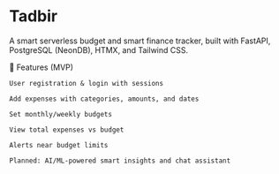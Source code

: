 # Tadbir

A smart serverless budget and smart finance tracker, built with FastAPI, PostgreSQL (NeonDB), HTMX, and Tailwind CSS.

🚀 Features (MVP)

    User registration & login with sessions

    Add expenses with categories, amounts, and dates

    Set monthly/weekly budgets

    View total expenses vs budget

    Alerts near budget limits

    Planned: AI/ML-powered smart insights and chat assistant


